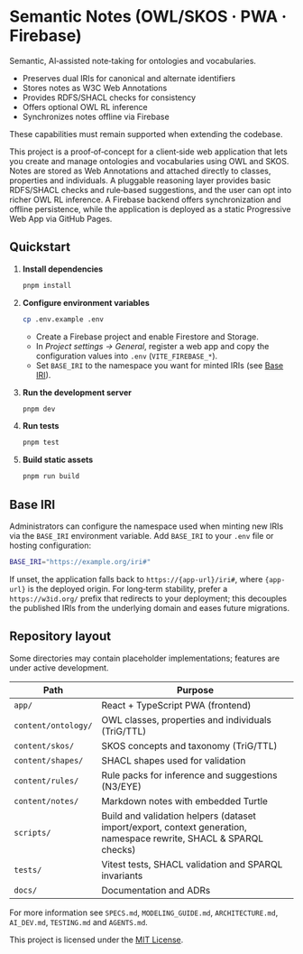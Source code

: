 # Semantic Notes (OWL/SKOS · PWA · Firebase)

Semantic, AI‑assisted note‑taking for ontologies and vocabularies.

- Preserves dual IRIs for canonical and alternate identifiers
- Stores notes as W3C Web Annotations
- Provides RDFS/SHACL checks for consistency
- Offers optional OWL RL inference
- Synchronizes notes offline via Firebase

These capabilities must remain supported when extending the codebase.

This project is a proof‑of‑concept for a client‑side web application that lets you
create and manage ontologies and vocabularies using OWL and SKOS. Notes are
stored as Web Annotations and attached directly to classes, properties and
individuals. A pluggable reasoning layer provides basic RDFS/SHACL checks and
rule‑based suggestions, and the user can opt into richer OWL RL inference. A
Firebase backend offers synchronization and offline persistence, while the
application is deployed as a static Progressive Web App via GitHub Pages.

## Quickstart

1. **Install dependencies**

   ```bash
   pnpm install
   ```

2. **Configure environment variables**

   ```bash
   cp .env.example .env
   ```

   - Create a Firebase project and enable Firestore and Storage.
   - In *Project settings → General*, register a web app and copy the configuration values into `.env` (`VITE_FIREBASE_*`).
   - Set `BASE_IRI` to the namespace you want for minted IRIs (see [Base IRI](#base-iri)).

3. **Run the development server**

   ```bash
   pnpm dev
   ```

4. **Run tests**

   ```bash
   pnpm test
   ```

5. **Build static assets**

   ```bash
   pnpm run build
   ```

## Base IRI

Administrators can configure the namespace used when minting new IRIs via the
`BASE_IRI` environment variable. Add `BASE_IRI` to your `.env` file or hosting
configuration:

```bash
BASE_IRI="https://example.org/iri#"
```

If unset, the application falls back to `https://{app-url}/iri#`, where
`{app-url}` is the deployed origin. For long‑term stability, prefer a
`https://w3id.org/` prefix that redirects to your deployment; this decouples the
published IRIs from the underlying domain and eases future migrations.

## Repository layout

Some directories may contain placeholder implementations; features are under active development.

| Path | Purpose |
|------|---------|
| `app/` | React + TypeScript PWA (frontend) |
| `content/ontology/` | OWL classes, properties and individuals (TriG/TTL) |
| `content/skos/` | SKOS concepts and taxonomy (TriG/TTL) |
| `content/shapes/` | SHACL shapes used for validation |
| `content/rules/` | Rule packs for inference and suggestions (N3/EYE) |
| `content/notes/` | Markdown notes with embedded Turtle |
| `scripts/` | Build and validation helpers (dataset import/export, context generation, namespace rewrite, SHACL & SPARQL checks) |
| `tests/` | Vitest tests, SHACL validation and SPARQL invariants |
| `docs/` | Documentation and ADRs |

For more information see `SPECS.md`, `MODELING_GUIDE.md`, `ARCHITECTURE.md`, `AI_DEV.md`, `TESTING.md` and `AGENTS.md`.

This project is licensed under the [MIT License](LICENSE).

